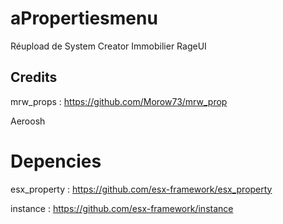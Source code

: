 # aPropertiesmenu

Réupload de System Creator Immobilier RageUI

## Credits

mrw_props : https://github.com/Morow73/mrw_prop

Aeroosh

# Depencies

esx_property : https://github.com/esx-framework/esx_property

instance : https://github.com/esx-framework/instance
